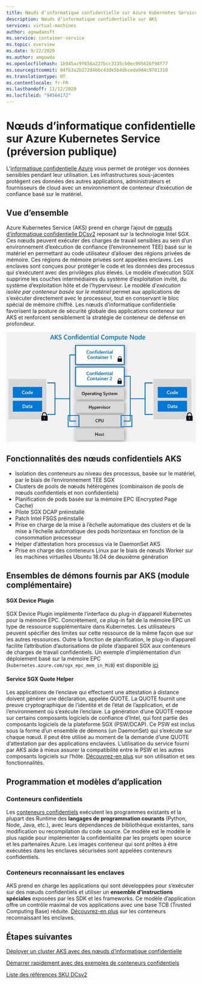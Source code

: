 ```yaml
---
title: Nœuds d’informatique confidentielle sur Azure Kubernetes Service (AKS) - Préversion publique
description: Nœuds d’informatique confidentielle sur AKS
services: virtual-machines
author: agowdamsft
ms.service: container-service
ms.topic: overview
ms.date: 9/22/2020
ms.author: amgowda
ms.openlocfilehash: 1b945ac9f656a227bcc3335cb0ec995626f98f77
ms.sourcegitcommit: 04fb3a2b272d4bbc43de5b4dbceda9d4c9701310
ms.translationtype: HT
ms.contentlocale: fr-FR
ms.lasthandoff: 11/12/2020
ms.locfileid: "94564172"
---
```

# <a name="confidential-computing-nodes-on-azure-kubernetes-service-public-preview"></a>Nœuds d’informatique confidentielle sur Azure Kubernetes Service (préversion publique)

L’[informatique confidentielle Azure](overview.md) vous permet de protéger vos données sensibles pendant leur utilisation. Les infrastructures sous-jacentes protègent ces données des autres applications, administrateurs et fournisseurs de cloud avec un environnement de conteneur d’exécution de confiance basé sur le matériel.

## <a name="overview"></a>Vue d’ensemble

Azure Kubernetes Service (AKS) prend en charge l’ajout de [nœuds d’informatique confidentielle DCsv2](confidential-computing-enclaves.md) reposant sur la technologie Intel SGX. Ces nœuds peuvent exécuter des charges de travail sensibles au sein d’un environnement d’exécution de confiance (l’environnement TEE) basé sur le matériel en permettant au code utilisateur d’allouer des régions privées de mémoire. Ces régions de mémoire privées sont appelées enclaves. Les enclaves sont conçues pour protéger le code et les données des processus qui s’exécutent avec des privilèges plus élevés. Le modèle d’exécution SGX supprime les couches intermédiaires du système d’exploitation invité, du système d’exploitation hôte et de l’hyperviseur. Le modèle d’*exécution isolée par conteneur basée sur le matériel* permet aux applications de s’exécuter directement avec le processeur, tout en conservant le bloc spécial de mémoire chiffré. Les nœuds d’informatique confidentielle favorisent la posture de sécurité globale des applications conteneur sur AKS et renforcent sensiblement la stratégie de conteneur de défense en profondeur. 

![vue d’ensemble d’un nœud SGX](./media/confidential-nodes-aks-overview/sgxaksnode.jpg)

## <a name="aks-confidential-nodes-features"></a>Fonctionnalités des nœuds confidentiels AKS

- Isolation des conteneurs au niveau des processus, basée sur le matériel, par le biais de l’environnement TEE SGX 
- Clusters de pools de nœuds hétérogènes (combinaison de pools de nœuds confidentiels et non confidentiels)
- Planification de pods basée sur la mémoire EPC (Encrypted Page Cache)
- Pilote SGX DCAP préinstallé
- Patch Intel FSGS préinstallé
- Prise en charge de la mise à l’échelle automatique des clusters et de la mise à l’échelle automatique des pods horizontaux en fonction de la consommation processeur
- Helper d’attestation hors processus via le DaemonSet AKS
- Prise en charge des conteneurs Linux par le biais de nœuds Worker sur les machines virtuelles Ubuntu 18.04 de deuxième génération

## <a name="aks-provided-daemon-sets-addon"></a>Ensembles de démons fournis par AKS (module complémentaire)

#### <a name="sgx-device-plugin"></a>SGX Device Plugin <a id="sgx-plugin"></a>

SGX Device Plugin implémente l’interface du plug-in d’appareil Kubernetes pour la mémoire EPC. Concrètement, ce plug-in fait de la mémoire EPC un type de ressource supplémentaire dans Kubernetes. Les utilisateurs peuvent spécifier des limites sur cette ressource de la même façon que sur les autres ressources. Outre la fonction de planification, le plug-in d’appareil facilite l’attribution d’autorisations de pilote d’appareil SGX aux conteneurs de charges de travail confidentiels. Un exemple d’implémentation d’un déploiement basé sur la mémoire EPC (`kubernetes.azure.com/sgx_epc_mem_in_MiB`) est disponible [ici](https://github.com/Azure-Samples/confidential-computing/blob/main/containersamples/helloworld/helm/templates/helloworld.yaml)

#### <a name="sgx-quote-helper-service"></a>Service SGX Quote Helper <a id="sgx-quote"></a>

Les applications de l’enclave qui effectuent une attestation à distance doivent générer une déclaration, appelée QUOTE. La QUOTE fournit une preuve cryptographique de l’identité et de l’état de l’application, et de l’environnement où s’exécute l’enclave. La génération d’une QUOTE repose sur certains composants logiciels de confiance d’Intel, qui font partie des composants logiciels de la plateforme SGX (PSW/DCAP). Ce PSW est inclus sous la forme d’un ensemble de démons (un DaemonSet) qui s’exécute sur chaque nœud. Il peut être utilisé au moment de la demande d’une QUOTE d’attestation par des applications enclavées. L’utilisation du service fourni par AKS aide à mieux assurer la compatibilité entre le PSW et les autres composants logiciels sur l’hôte. [Découvrez-en plus](confidential-nodes-out-of-proc-attestation.md) sur son utilisation et ses fonctionnalités.

## <a name="programming--application-models"></a>Programmation et modèles d’application

### <a name="confidential-containers"></a>Conteneurs confidentiels

Les [conteneurs confidentiels](confidential-containers.md) exécutent les programmes existants et la plupart des Runtime des **langages de programmation courants** (Python, Node, Java, etc.), avec leurs dépendances de bibliothèque existantes, sans modification ou recompilation du code source. Ce modèle est le modèle le plus rapide pour implémenter la confidentialité par les projets open source et les partenaires Azure. Les images conteneur qui sont prêtes à être exécutées dans les enclaves sécurisées sont appelées conteneurs confidentiels.

### <a name="enclave-aware-containers"></a>Conteneurs reconnaissant les enclaves

AKS prend en charge les applications qui sont développées pour s’exécuter sur des nœuds confidentiels et utiliser un **ensemble d’instructions spéciales** exposées par les SDK et les frameworks. Ce modèle d’application offre un contrôle maximal de vos applications avec une base TCB (Trusted Computing Base) réduite. [Découvrez-en plus](enclave-aware-containers.md) sur les conteneurs reconnaissant les enclaves.

## <a name="next-steps"></a>Étapes suivantes

[Déployer un cluster AKS avec des nœuds d’informatique confidentielle](./confidential-nodes-aks-get-started.md)

[Démarrer rapidement avec des exemples de conteneurs confidentiels](https://github.com/Azure-Samples/confidential-container-samples)

[Liste des références SKU DCsv2](../virtual-machines/dcv2-series.md)

<!-- LINKS - external -->
[Azure Attestation]: ../attestation/index.yml


<!-- LINKS - internal -->
[DC Virtual Machine]: /confidential-computing/virtual-machine-solutions